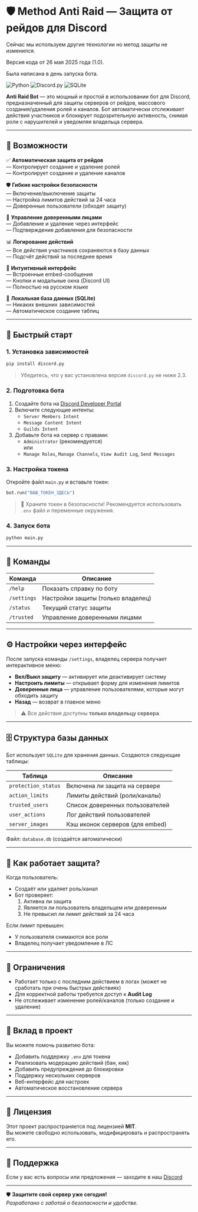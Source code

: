 # 🛡️ Method Anti Raid — Защита от рейдов для Discord

Сейчас мы используем другие технологии но метод защиты не изменился.

Версия кода от 26 мая 2025 года (1.0).

Была написана в день запуска бота.

![Python](https://img.shields.io/badge/Python-3.8%2B-blue)
![Discord.py](https://img.shields.io/badge/Discord.py-v2.3%2B-green)
![SQLite](https://img.shields.io/badge/Database-SQLite-lightgrey)

**Anti Raid Bot** — это мощный и простой в использовании бот для Discord, предназначенный для защиты серверов от рейдов, массового создания/удаления ролей и каналов. Бот автоматически отслеживает действия участников и блокирует подозрительную активность, снимая роли с нарушителей и уведомляя владельца сервера.

---

## 🔧 Возможности

✅ **Автоматическая защита от рейдов**  
— Контролирует создание и удаление ролей  
— Контролирует создание и удаление каналов  

🛡️ **Гибкие настройки безопасности**  
— Включение/выключение защиты  
— Настройка лимитов действий за 24 часа  
— Доверенные пользователи (обходят защиту)  

👥 **Управление доверенными лицами**  
— Добавление и удаление через интерфейс  
— Подтверждение добавления для безопасности  

📊 **Логирование действий**  
— Все действия участников сохраняются в базу данных  
— Подсчёт действий за последнее время  

💬 **Интуитивный интерфейс**  
— Встроенные embed-сообщения  
— Кнопки и модальные окна (Discord UI)  
— Полностью на русском языке  

📁 **Локальная база данных (SQLite)**  
— Никаких внешних зависимостей  
— Автоматическое создание таблиц  

---

## 🚀 Быстрый старт

### 1. Установка зависимостей

```bash
pip install discord.py
```

> Убедитесь, что у вас установлена версия `discord.py` не ниже 2.3.

### 2. Подготовка бота

1. Создайте бота на [Discord Developer Portal](https://discord.com/developers/applications)
2. Включите следующие интенты:
   - `Server Members Intent`
   - `Message Content Intent`
   - `Guilds Intent`
3. Добавьте бота на сервер с правами:
   - `Administrator` (рекомендуется)  
   или
   - `Manage Roles`, `Manage Channels`, `View Audit Log`, `Send Messages`

### 3. Настройка токена

Откройте файл `main.py` и вставьте токен:

```python
bot.run("ВАШ_ТОКЕН_ЗДЕСЬ")
```

> 🔐 Храните токен в безопасности! Рекомендуется использовать `.env` файл и переменные окружения.

### 4. Запуск бота

```bash
python main.py
```

---

## 📜 Команды

| Команда | Описание |
|--------|--------|
| `/help` | Показать справку по боту |
| `/settings` | Настройки защиты (только владелец) |
| `/status` | Текущий статус защиты |
| `/trusted` | Управление доверенными лицами |

---

## ⚙️ Настройки через интерфейс

После запуска команды `/settings`, владелец сервера получает интерактивное меню:

- **Вкл/Выкл защиту** — активирует или деактивирует систему
- **Настроить лимиты** — открывает форму для изменения лимитов
- **Доверенные лица** — управление пользователями, которые могут обходить защиту
- **Назад** — возврат в главное меню

> ⚠️ Все действия доступны **только владельцу сервера**.

---

## 🗄️ Структура базы данных

Бот использует `SQLite` для хранения данных. Создаются следующие таблицы:

| Таблица | Описание |
|--------|--------|
| `protection_status` | Включена ли защита на сервере |
| `action_limits` | Лимиты действий (роли/каналы) |
| `trusted_users` | Список доверенных пользователей |
| `user_actions` | Лог действий пользователей |
| `server_images` | Кэш иконок серверов (для embed) |

Файл: `database.db` (создаётся автоматически)

---

## 🧰 Как работает защита?

Когда пользователь:
- Создаёт или удаляет роль/канал
- Бот проверяет:
  1. Активна ли защита
  2. Является ли пользователь владельцем или доверенным
  3. Не превысил ли лимит действий за 24 часа

Если лимит превышен:
- У пользователя снимаются все роли
- Владелец получает уведомление в ЛС

---

## 🛑 Ограничения

- Работает только с последним действием в логах (может не сработать при очень быстрых действиях)
- Для корректной работы требуется доступ к **Audit Log**
- Не отслеживает изменение ролей/каналов (только создание и удаление)

---

## 🤝 Вклад в проект

Вы можете помочь развитию бота:

- Добавить поддержку `.env` для токена
- Реализовать модерацию действий (бан, кик)
- Добавить предупреждения до блокировки
- Поддержку нескольких серверов
- Веб-интерфейс для настроек
- Автоматическое восстановление сервера

---

## 📎 Лицензия

Этот проект распространяется под лицензией **MIT**.  
Вы можете свободно использовать, модифицировать и распространять его.

---

## 💬 Поддержка

Если у вас есть вопросы или предложения — заходите в наш [Discord](https://dsc.gg/antiraidbot)

---

🛡️ **Защитите свой сервер уже сегодня!**  
*Разработано с заботой о безопасности и удобстве.*
